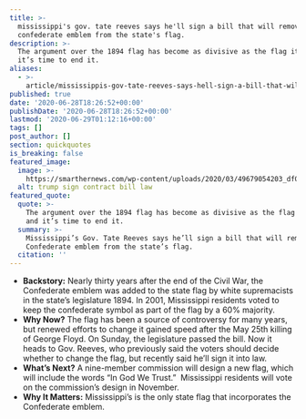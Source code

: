 ```yaml
---
title: >-
  mississippi's gov. tate reeves says he'll sign a bill that will remove the
  confederate emblem from the state's flag.
description: >-
  The argument over the 1894 flag has become as divisive as the flag itself and
  it’s time to end it.
aliases:
  - >-
    article/mississippis-gov-tate-reeves-says-hell-sign-a-bill-that-will-remove-the-confederate-emblem-from-the-states-flag/
published: true
date: '2020-06-28T18:26:52+00:00'
publishDate: '2020-06-28T18:26:52+00:00'
lastmod: '2020-06-29T01:12:16+00:00'
tags: []
post_author: []
section: quickquotes
is_breaking: false
featured_image:
  image: >-
    https://smarthernews.com/wp-content/uploads/2020/03/49679054203_df0f70ae8c_w.jpg
  alt: trump sign contract bill law
featured_quote:
  quote: >-
    The argument over the 1894 flag has become as divisive as the flag itself
    and it’s time to end it.
  summary: >-
    Mississippi’s Gov. Tate Reeves says he’ll sign a bill that will remove the
    Confederate emblem from the state’s flag.
  citation: ''
---
```

*   **Backstory:** Nearly thirty years after the end of the Civil War, the Confederate emblem was added to the state flag by white supremacists in the state’s legislature 1894. In 2001, Mississippi residents voted to keep the confederate symbol as part of the flag by a 60% majority.
*   **Why Now?** The flag has been a source of controversy for many years, but renewed efforts to change it gained speed after the May 25th killing of George Floyd. On Sunday, the legislature passed the bill. Now it heads to Gov. Reeves, who previously said the voters should decide whether to change the flag, but recently said he’ll sign it into law.
*   **What’s Next?** A nine-member commission will design a new flag, which will include the words “In God We Trust.”  Mississippi residents will vote on the commission’s design in November.
*   **Why It Matters:** Mississippi’s is the only state flag that incorporates the Confederate emblem.